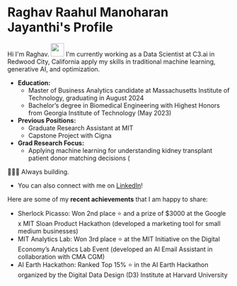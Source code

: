 # Raghav Raahul Manoharan Jayanthi's Profile

Hi I'm Raghav. <img src="https://media.giphy.com/media/hvRJCLFzcasrR4ia7z/giphy.gif" width="30px"/>
I'm currently working as a Data Scientist at C3.ai in Redwood City, California apply my skills in traditional machine learning, generative AI, and optimization.

- **Education:**
  - Master of Business Analytics candidate at Massachusetts Institute of Technology, graduating in August 2024
  - Bachelor’s degree in Biomedical Engineering with Highest Honors from Georgia Institute of Technology (May 2023)
- **Previous Positions:**
  - Graduate Research Assistant at MIT
  - Capstone Project with Cigna
- **Grad Research Focus:**
  - Applying machine learning for understanding kidney transplant patient donor matching decisions (

👨🏻‍💻 Always building.

- You can also connect with me on [LinkedIn](https://www.linkedin.com/in/rrmj)!

Here are some of my **recent achievements** that I am happy to share:

- Sherlock Picasso: Won 2nd place ⭐ and a prize of $3000 at the Google x MIT Sloan Product Hackathon (developed a marketing tool for small medium businesses)
- MIT Analytics Lab: Won 3rd place ⭐ at the MIT Initiative on the Digital Economy’s Analytics Lab Event (developed an AI Email Assistant in collaboration with CMA CGM)
- AI Earth Hackathon: Ranked Top 15% ⭐ in the AI Earth Hackathon organized by the Digital Data Design (D3) Institute at Harvard University
